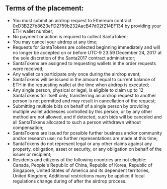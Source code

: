 ## Terms of the placement: 
- You must submit an airdrop request to Ethereum contract 0xD3B227b8623eFD2759b232AacB47d02f214EF134 by providing your ETH wallet number;
- No payment or action is required to collect SantaToken;
- You may cancel your airdrop at any time;
- Requests for SantaTokens are collected beginning immediately and will no longer be accepted on or before UTC-9 23:59 December 24, 2017 at the sole discretion of the Santa2017 contract administrator;
- SantaTokens are assigned to requesting wallets in the order requests were received;
- Any wallet can participate only once during the airdrop event;
- SantaTokens will be issued in the amount equal to current balance of ETH in the requesting wallet at the time when airdrop is executed;
- Any single person, physical or legal, is eligible to claim up to 12 SantaTokens for itself only, transferring an airdrop request to another person is not permitted and may result in cancellation of the request;
- Submitting multiple bids on behalf of a single person by providing multiple wallet addresses controlled by this person, or by any other method are not allowed, and if detected, such bids will be canceled and all SantaTokens allocated to such a person withdrawn without compensation;
- SantaTokens are issued for possible further business and/or community and/or research use; no further representations are made at this time;
- SantaTokens do not represent legal or any other claims against any property, obligation, asset or security, or any obligation on behalf of the issuer or recipient;
- Residents and citizens of the following countries are not eligible: Canada, People's Republic of China, Republic of Korea, Republic of Singapore, United States of America and its dependent territories, United Kingdom; 
Additional restrictions many be applied if local regulations change during of after the airdrop process.
